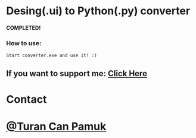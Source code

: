 # Desing(.ui) to Python(.py) converter

#### COMPLETED!

### How to use:

```
Start converter.exe and use it! :) 
```


## If you want to support me: [Click Here](https://www.buymeacoffee.com/turancan33)


# Contact

# [@Turan Can Pamuk](https://instagram.com/turancan.pamuk)
